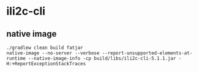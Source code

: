 # ili2c-cli

## native image

```
./gradlew clean build fatjar
native-image --no-server --verbose --report-unsupported-elements-at-runtime --native-image-info -cp build/libs/ili2c-cli-5.1.1.jar -H:+ReportExceptionStackTraces
```
